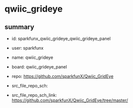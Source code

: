 # qwiic_grideye
 
## summary 
* id: sparkfunx_qwiic_grideye_qwiic_grideye_panel
* user: sparkfunx
* name: qwiic_grideye
* board: qwiic_grideye_panel
* repo: https://github.com/sparkfunX/Qwiic_GridEye



* src_file_repo_sch: 
* src_file_repo_sch_link: https://github.com/sparkfunX/Qwiic_GridEye/tree/master/






